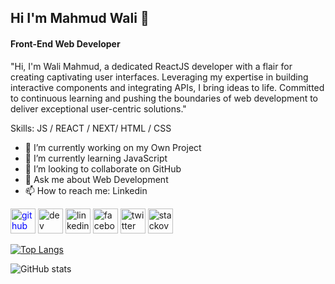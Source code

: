 ## Hi I'm Mahmud Wali 👋
#### Front-End Web Developer
"Hi, I'm Wali Mahmud, a dedicated ReactJS developer with a flair for creating captivating user interfaces. Leveraging my expertise in building interactive components and integrating APIs, I bring ideas to life. Committed to continuous learning and pushing the boundaries of web development to deliver exceptional user-centric solutions."

Skills: JS / REACT / NEXT/ HTML / CSS

- 🔭 I’m currently working on my Own Project 
- 🌱 I’m currently learning JavaScript 
- 👯 I’m looking to collaborate on GitHub 
- 💬 Ask me about Web Development 
- 📫 How to reach me: Linkedin 


[<img src='https://cdn.jsdelivr.net/npm/simple-icons@3.0.1/icons/github.svg' alt='github' height='40' style="color:blue;">](https://github.com/mahmudwali)  [<img src='https://cdn.jsdelivr.net/npm/simple-icons@3.0.1/icons/dev-dot-to.svg' alt='dev' height='40'>](https://dev.to/mahmudwali)  [<img src='https://cdn.jsdelivr.net/npm/simple-icons@3.0.1/icons/linkedin.svg' alt='linkedin' height='40'>](https://www.linkedin.com/in/mahmudwali/)  [<img src='https://cdn.jsdelivr.net/npm/simple-icons@3.0.1/icons/facebook.svg' alt='facebook' height='40'>](https://www.facebook.com/mahmud.wali.12)  [<img src='https://cdn.jsdelivr.net/npm/simple-icons@3.0.1/icons/twitter.svg' alt='twitter' height='40'>](https://twitter.com/Mahmudwali7)  [<img src='https://cdn.jsdelivr.net/npm/simple-icons@3.0.1/icons/stackoverflow.svg' alt='stackoverflow' height='40'>](https://stackoverflow.com/users/16290779)  

[![Top Langs](https://github-readme-stats.vercel.app/api/top-langs/?username=mahmudwali)](https://github.com/anuraghazra/github-readme-stats)

![GitHub stats](https://github-readme-stats.vercel.app/api?username=mahmudwali&show_icons=true)  
